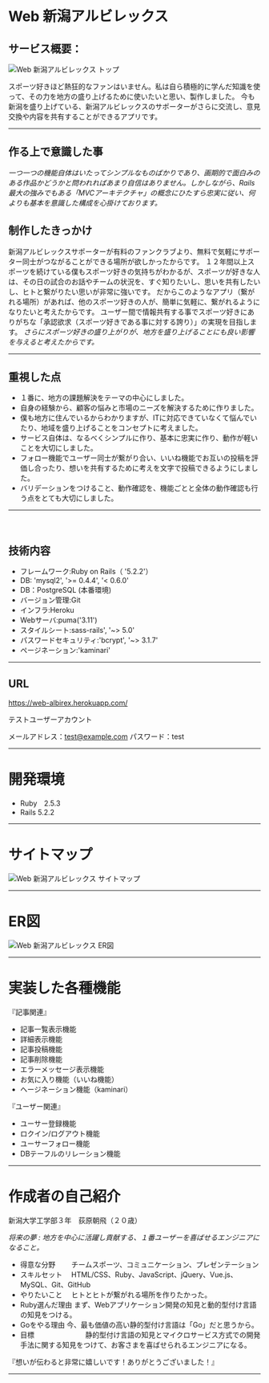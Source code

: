 # Web 新潟アルビレックス

## サービス概要：

![Web 新潟アルビレックス トップ](https://i.gyazo.com/bfd86922e34b7b80ad35dac05a7dbaf1.png)

スポーツ好きほど熱狂的なファンはいません。私は自ら積極的に学んだ知識を使って、その力を地方の盛り上げるために使いたいと思い、製作しました。
今も新潟を盛り上げている、新潟アルビレックスのサポーターがさらに交流し、意見交換や内容を共有することができるアプリです。

***
## 作る上で意識した事
*一つ一つの機能自体はいたってシンプルなものばかりであり、画期的で面白みのある作品かどうかと問われればあまり自信はありません。しかしながら、Rails最大の強みでもある「MVCアーキテクチャ」の概念にひたすら忠実に従い、何よりも基本を意識した構成を心掛けております。*

## 制作したきっかけ
新潟アルビレックスサポーターが有料のファンクラブより、無料で気軽にサポーター同士がつながることができる場所が欲しかったからです。
１２年間以上スポーツを続けている僕もスポーツ好きの気持ちがわかるが、スポーツが好きな人は、その日の試合のお話やチームの状況を、すぐ知りたいし、思いを共有したいし、ヒトと繋がりたい思いが非常に強いです。
だからこのようなアプリ（繋がれる場所）があれば、他のスポーツ好きの人が、簡単に気軽に、繋がれるようになりたいと考えたからです。
ユーザー間で情報共有する事でスポーツ好きにありがちな「承認欲求（スポーツ好きである事に対する誇り）」の実現を目指します。
*さらにスポーツ好きの盛り上がりが、地方を盛り上げることにも良い影響を与えると考えたからです。*
***
## 重視した点
- １番に、地方の課題解決をテーマの中心にしました。
- 自身の経験から、顧客の悩みと市場のニーズを解決するために作りました。
- 僕も地方に住んでいるからわかりますが、ITに対応できていなくて悩んでいたり、地域を盛り上げることをコンセプトに考えました。
- サービス自体は、なるべくシンプルに作り、基本に忠実に作り、動作が軽いことを大切にしました。
- フォロー機能でユーザー同士が繋がり合い、いいね機能でお互いの投稿を評価し合ったり、想いを共有するために考えを文字で投稿できるようにしました。
- バリデーションをつけること、動作確認を、機能ごとと全体の動作確認も行う点をとても大切にしました。

***
　
## 技術内容
- フレームワーク:Ruby on Rails（ '5.2.2'）
- DB: 'mysql2', '>= 0.4.4', '< 0.6.0'
- DB：PostgreSQL (本番環境)
- バージョン管理:Git
- インフラ:Heroku
- Webサーバ:puma('3.11')
- スタイルシート:sass-rails', '~> 5.0'
- パスワードセキュリティ:'bcrypt', '~> 3.1.7'
- ページネーション:'kaminari'

***
## URL
https://web-albirex.herokuapp.com/

テストユーザーアカウント

メールアドレス：test@example.com
パスワード：test
***

# 開発環境
- Ruby　2.5.3
- Rails 5.2.2

***

# サイトマップ
![Web 新潟アルビレックス サイトマップ](https://i.gyazo.com/6b8da094780f3920815a9154526281fd.png)
***

# ER図
![Web 新潟アルビレックス ER図](https://i.gyazo.com/644bb50d126dadd17bdfa6333f77d5c5.png)
***

# 実装した各種機能

『記事関連』
- 記事一覧表示機能
- 詳細表示機能
- 記事投稿機能
- 記事削除機能
- エラーメッセージ表示機能
- お気に入り機能（いいね機能）
- ヘージネーション機能（kaminari）

『ユーザー関連』
- ユーサー登録機能
- ロクイン/ログアウト機能
- ユーサーフォロー機能
- DBテーフルのリレーション機能
***

# 作成者の自己紹介

新潟大学工学部３年　荻原朝飛（２０歳）

*将来の夢 : 地方を中心に活躍し貢献する、１番ユーザーを喜ばせるエンジニアになること。*
- 得意な分野　　     チームスポーツ、コミュニケーション、プレゼンテーション
- スキルセット　     HTML/CSS、Ruby、JavaScript、jQuery、Vue.js、MySQL、Git、GitHub
- やりたいこと　     ヒトとヒトが繋がれる場所を作りたかった。
- Ruby選んだ理由     まず、Webアプリケーション開発の知見と動的型付け言語の知見をつける。
- Goをやる理由       今、最も価値の高い静的型付け言語は「Go」だと思うから。
- 目標　　　　　　　 静的型付け言語の知見とマイクロサービス方式での開発手法に関する知見をつけて、お客さまを喜ばせられるエンジニアになる。

『想いが伝わると非常に嬉しいです！ありがとうございました！』

***
